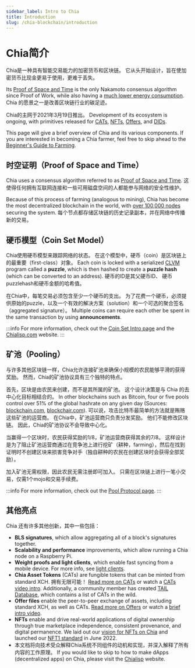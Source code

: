 ```yaml
---
sidebar_label: Intro to Chia
title: Introduction
slug: /chia-blockchain/introduction
---
```


# Chia简介

Chia是一种具有智能交易能力的加密货币和区块链。 它从头开始设计，旨在使加密货币比现金更易于使用，更难于丢失。

Its [Proof of Space and Time](/chia-blockchain/consensus/consensus-intro) is the only Nakamoto consensus algorithm since Proof of Work, while also having a [much lower energy consumption](https://chiapower.org). Chia 的愿景之一是改善区块链行业的碳足迹。

Chia的主网于2021年3月19日推出。 Development of its ecosystem is ongoing, with primitives released for [CATs](https://chialisp.com/cats), [NFTs](https://chialisp.com/nfts), [Offers](https://chialisp.com/offers), and [DIDs](https://chialisp.com/dids).

This page will give a brief overview of Chia and its various components. If you are interested in becoming a Chia farmer, feel free to skip ahead to the [Beginner's Guide to Farming](/reference-client/getting-started/farming-guide).

## 时空证明（Proof of Space and Time）

Chia uses a consensus algorithm referred to as [Proof of Space and Time](https://www.chia.net/green-paper). 这使得任何拥有互联网连接和一些可用磁盘空间的人都能参与网络的安全性维护。

Because of this process of farming (analogous to mining), Chia has become the most decentralized blockchain in the world, with [over 100,000 nodes](https://dashboard.chia.net/d/em15uQ47k/peer-info) securing the system. 每个节点都存储区块链的历史记录副本，并在网络中传播新的交易。

## 硬币模型（Coin Set Model）

Chia使用硬币模型来跟踪网络的状态。 在这个模型中，硬币（coin）是区块链上的最重要（first-class）对象。 Each coin is locked with a serialized [CLVM](https://chialisp.com/clvm) program called a **puzzle**, which is then hashed to create a **puzzle hash** (which can be converted to an address). 硬币的ID是其父硬币ID、 硬币puzzlehash和硬币金额的哈希值。

在Chia中，每笔交易必须包含至少一个硬币的支出。 为了花费一个硬币，必须提供原始的puzzle，以及一个有效的解决方案（solution）和一个可选的聚合签名（aggregated signature）。 Multiple coins can require each other be spent in the same transaction by using **announcements**.

:::info
For more information, check out the [Coin Set Intro page](/chia-blockchain/coin-set-model/intro) and the [Chialisp.com](https://chialisp.com) website.
:::

## 矿池（Pooling）

与许多其他区块链一样，Chia允许连接矿池来确保小规模的农民能够平滑的获得奖励。 然而，Chia的矿池协议具有三个独特的特点。

首先，区块是由农民来创建，而不是其所属的矿池。 这个设计决策是与 Chia 的去中心化目标相结合的。 In other blockchains such as Bitcoin, four or five pools control over 51% of the global hashrate on any given day (Sources: [blockchain.com](https://www.blockchain.com/pools), [blockchair.com](https://blockchair.com/bitcoin/charts/hashrate-distribution)). 可以说，攻击比特币最简单的方法就是贿赂这些矿池的运营商。 在Chia中，矿池运营商只负责分发奖励。 他们不能修改区块链。 因此，Chia的矿池协议不会导致中心化。

当赢得一个区块时，农民获得奖励的1/8，矿池运营商获得其余的7/8。 这样设计是为了阻止矿池运营商通过在竞争池上进行挖矿（耕种，farming），然后在找到证明时不创建区块来损害竞争对手（独自耕种的农民在创建区块时会获得全部奖励）。

加入矿池无需权限，因此农民无需注册即可加入。 只需在区块链上进行一笔小交易，仅需1个mojo和交易手续费。

:::info
For more information, check out the [Pool Protocol page](/chia-blockchain/protocol/pool/pool-protocol).
:::

## 其他亮点

Chia 还有许多其他创新，其中一些包括：

- **BLS signatures**, which allow aggregating all of a block's signatures together.
- **Scalability and performance** improvements, which allow running a Chia node on a Raspberry Pi.
- **Weight proofs and light clients**, which enable fast syncing from a mobile device. For more info, see [light clients](/chia-blockchain/architecture/light-clients).
- **Chia Asset Tokens** (CATs) are fungible tokens that can be minted from standard XCH. 拥有无限可能！ [Read more on CATs](https://chialisp.com/cats) or watch a [CATs video intro](https://www.youtube.com/watch?v=yxagP_VC8BE). Additionally, a community member has created [TAIL Database](https://www.taildatabase.com/ "TAIL database"), which contains a list of CATs in the wild.
- **Offer files** enable the peer-to-peer exchange of assets, including standard XCH, as well as CATs. [Read more on Offers](https://chialisp.com/offers) or watch a [brief intro video](https://youtu.be/Z2FoZSNtttM "Offers intro on YouTube").
- **NFTs** enable and drive real-world applications of digital ownership through true marketplace independence, consistent provenance, and digital permanence. We laid out our [vision for NFTs on Chia](https://www.chia.net/2022/05/11/our-vision-for-chia-nfts.en.html) and launched our [NFT1 standard](https://www.chia.net/2022/06/29/1.4.0-introducing-the-chia-nft1-standard.en.html) in June 2022.
- 本文档将向技术受众解释Chia系统不同组件的动机和实现，并深入解释了所有内容的工作原理。 If you would like to skip to how to make dApps (decentralized apps) on Chia, please visit the [Chialisp](https://chialisp.com) website.
